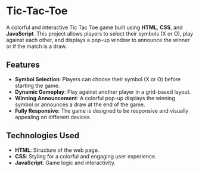 # Tic-Tac-Toe

A colorful and interactive Tic Tac Toe game built using **HTML**, **CSS**, and **JavaScript**. This project allows players to select their symbols (X or O), play against each other, and displays a pop-up window to announce the winner or if the match is a draw.

## **Features**

- **Symbol Selection**: Players can choose their symbol (X or O) before starting the game.
- **Dynamic Gameplay**: Play against another player in a grid-based layout.
- **Winning Announcement**: A colorful pop-up displays the winning symbol or announces a draw at the end of the game.
- **Fully Responsive**: The game is designed to be responsive and visually appealing on different devices.

## **Technologies Used**

- **HTML**: Structure of the web page.
- **CSS**: Styling for a colorful and engaging user experience.
- **JavaScript**: Game logic and interactivity.

